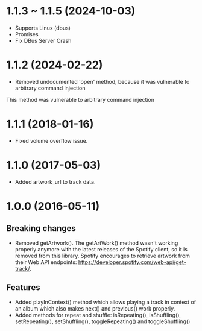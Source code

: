# 1.1.3 ~ 1.1.5 (2024-10-03)
- Supports Linux (dbus)
- Promises
- Fix DBus Server Crash

# 1.1.2 (2024-02-22)

- Removed undocumented 'open' method, because it was vulnerable to arbitrary command injection

This method was vulnerable to arbitrary command injection

# 1.1.1 (2018-01-16)

- Fixed volume overflow issue.

# 1.1.0 (2017-05-03)

- Added artwork_url to track data.

# 1.0.0 (2016-05-11)

## Breaking changes

- Removed getArtwork(). The getArtWork() method wasn't working properly anymore with the latest releases of the Spotify client, so it is removed from this library. Spotify encourages to retrieve artwork from their Web API endpoints: https://developer.spotify.com/web-api/get-track/.

## Features

- Added playInContext() method which allows playing a track in context of an album which also makes next() and previous() work properly.
- Added methods for repeat and shuffle: isRepeating(), isShuffling(), setRepeating(), setShuffling(), toggleRepeating() and toggleShuffling()